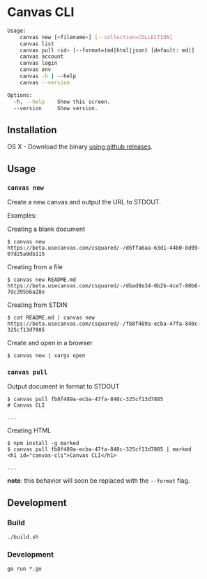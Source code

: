 # Canvas CLI

```bash
Usage:
	canvas new [<filename>] [--collection=COLLECTION]
	canvas list
	canvas pull <id> [--format=(md|html|json) [default: md]]
	canvas account
	canvas login
	canvas env
	canvas -h | --help
	canvas --version

Options:
  -h, --help    Show this screen.
  --version     Show version.
```

## Installation

OS X - Download the binary [using github releases](https://github.com/usecanvas/canvas-cli/releases).

## Usage

### `canvas new`

Create a new canvas and output the URL to STDOUT.

Examples:

Creating a blank document

    $ canvas new
    https://beta.usecanvas.com/csquared/-/d6ffa6aa-63d1-44b0-8d99-07d25a9db115

Creating from a file

    $ canvas new README.md
    https://beta.usecanvas.com/csquared/-/dbad8e34-0b2b-4ce7-80b6-7dc395b6a28e

Creating from STDIN

    $ cat README.md | canvas new
    https://beta.usecanvas.com/csquared/-/fb8f489a-ecba-47fa-840c-325cf13d7885

Create and open in a browser

    $ canvas new | xargs open

### `canvas pull`

Output document in format to STDOUT

    $ canvas pull fb8f489a-ecba-47fa-840c-325cf13d7885
    # Canvas CLI

    ...

Creating HTML

    $ npm install -g marked
    $ canvas pull fb8f489a-ecba-47fa-840c-325cf13d7885 | marked
    <h1 id="canvas-cli">Canvas CLI</h1>

    ...

**note**: this behavior will soon be replaced with the `--format` flag.


## Development

### Build

    ./build.sh

### Development

    go run *.go
